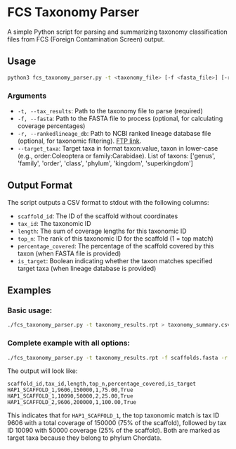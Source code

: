 # FCS Taxonomy Parser

A simple Python script for parsing and summarizing taxonomy classification files from FCS (Foreign Contamination Screen) output.

## Usage

```bash
python3 fcs_taxonomy_parser.py -t <taxonomy_file> [-f <fasta_file>] [-r <rankedlineage_db>] [--target_taxa <taxon:value> ...]
```

### Arguments

- `-t, --tax_results`: Path to the taxonomy file to parse (required)
- `-f, --fasta`: Path to the FASTA file to process (optional, for calculating coverage percentages)
- `-r, --rankedlineage_db`: Path to NCBI ranked lineage database file (optional, for taxonomic filtering). [FTP link](https://ftp.ncbi.nlm.nih.gov/pub/taxonomy/new_taxdump/).
- `--target_taxa`: Target taxa in format taxon:value, taxon in lower-case (e.g., order:Coleoptera or family:Carabidae). List of taxons: ['genus', 'family', 'order', 'class', 'phylum', 'kingdom', 'superkingdom']

## Output Format

The script outputs a CSV format to stdout with the following columns:

- `scaffold_id`: The ID of the scaffold without coordinates
- `tax_id`: The taxonomic ID
- `length`: The sum of coverage lengths for this taxonomic ID
- `top_n`: The rank of this taxonomic ID for the scaffold (1 = top match)
- `percentage_covered`: The percentage of the scaffold covered by this taxon (when FASTA file is provided)
- `is_target`: Boolean indicating whether the taxon matches specified target taxa (when lineage database is provided)

## Examples

### Basic usage:

```bash
./fcs_taxonomy_parser.py -t taxonomy_results.rpt > taxonomy_summary.csv
```

### Complete example with all options:

```bash
./fcs_taxonomy_parser.py -t taxonomy_results.rpt -f scaffolds.fasta -r rankedlineage.dmp --target_taxa phylum:chordata > taxonomy_summary.csv
```

The output will look like:

```
scaffold_id,tax_id,length,top_n,percentage_covered,is_target
HAP1_SCAFFOLD_1,9606,150000,1,75.00,True
HAP1_SCAFFOLD_1,10090,50000,2,25.00,True
HAP1_SCAFFOLD_2,9606,200000,1,100.00,True
```

This indicates that for `HAP1_SCAFFOLD_1`, the top taxonomic match is tax ID 9606 with a total coverage of 150000 (75% of the scaffold), followed by tax ID 10090 with 50000 coverage (25% of the scaffold). Both are marked as target taxa because they belong to phylum Chordata.
